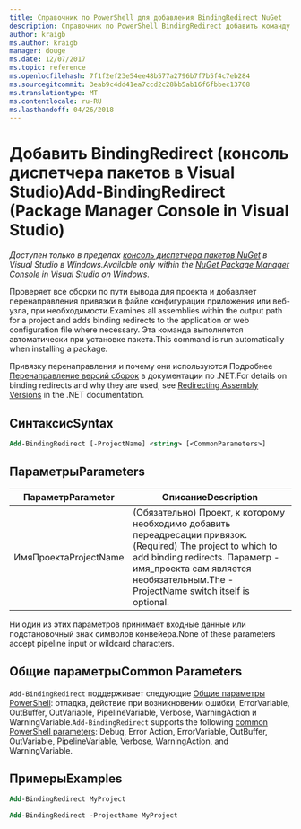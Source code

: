 ```yaml
---
title: Справочник по PowerShell для добавления BindingRedirect NuGet
description: Справочник по PowerShell BindingRedirect добавить команду в консоли диспетчера пакетов NuGet в Visual Studio.
author: kraigb
ms.author: kraigb
manager: douge
ms.date: 12/07/2017
ms.topic: reference
ms.openlocfilehash: 7f1f2ef23e54ee48b577a2796b7f7b5f4c7eb284
ms.sourcegitcommit: 3eab9c4dd41ea7ccd2c28bb5ab16f6fbbec13708
ms.translationtype: MT
ms.contentlocale: ru-RU
ms.lasthandoff: 04/26/2018
---
```

# <a name="add-bindingredirect-package-manager-console-in-visual-studio"></a><span data-ttu-id="62ad8-103">Добавить BindingRedirect (консоль диспетчера пакетов в Visual Studio)</span><span class="sxs-lookup"><span data-stu-id="62ad8-103">Add-BindingRedirect (Package Manager Console in Visual Studio)</span></span>

<span data-ttu-id="62ad8-104">*Доступен только в пределах [консоль диспетчера пакетов NuGet](package-manager-console.md) в Visual Studio в Windows.*</span><span class="sxs-lookup"><span data-stu-id="62ad8-104">*Available only within the [NuGet Package Manager Console](package-manager-console.md) in Visual Studio on Windows.*</span></span>

<span data-ttu-id="62ad8-105">Проверяет все сборки по пути вывода для проекта и добавляет перенаправления привязки в файле конфигурации приложения или веб-узла, при необходимости.</span><span class="sxs-lookup"><span data-stu-id="62ad8-105">Examines all assemblies within the output path for a project and adds binding redirects to the application or web configuration file where necessary.</span></span> <span data-ttu-id="62ad8-106">Эта команда выполняется автоматически при установке пакета.</span><span class="sxs-lookup"><span data-stu-id="62ad8-106">This command is run automatically when installing a package.</span></span>

<span data-ttu-id="62ad8-107">Привязку перенаправления и почему они используются Подробнее [Перенаправление версий сборок](/dotnet/framework/configure-apps/redirect-assembly-versions) в документации по .NET.</span><span class="sxs-lookup"><span data-stu-id="62ad8-107">For details on binding redirects and why they are used, see [Redirecting Assembly Versions](/dotnet/framework/configure-apps/redirect-assembly-versions) in the .NET documentation.</span></span>

## <a name="syntax"></a><span data-ttu-id="62ad8-108">Синтаксис</span><span class="sxs-lookup"><span data-stu-id="62ad8-108">Syntax</span></span>

```ps
Add-BindingRedirect [-ProjectName] <string> [<CommonParameters>]
```

## <a name="parameters"></a><span data-ttu-id="62ad8-109">Параметры</span><span class="sxs-lookup"><span data-stu-id="62ad8-109">Parameters</span></span>

| <span data-ttu-id="62ad8-110">Параметр</span><span class="sxs-lookup"><span data-stu-id="62ad8-110">Parameter</span></span> | <span data-ttu-id="62ad8-111">Описание</span><span class="sxs-lookup"><span data-stu-id="62ad8-111">Description</span></span> |
| --- | --- |
| <span data-ttu-id="62ad8-112">ИмяПроекта</span><span class="sxs-lookup"><span data-stu-id="62ad8-112">ProjectName</span></span> | <span data-ttu-id="62ad8-113">(Обязательно) Проект, к которому необходимо добавить переадресации привязок.</span><span class="sxs-lookup"><span data-stu-id="62ad8-113">(Required) The project to which to add binding redirects.</span></span> <span data-ttu-id="62ad8-114">Параметр - имя_проекта сам является необязательным.</span><span class="sxs-lookup"><span data-stu-id="62ad8-114">The -ProjectName switch itself is optional.</span></span> |

<span data-ttu-id="62ad8-115">Ни один из этих параметров принимает входные данные или подстановочный знак символов конвейера.</span><span class="sxs-lookup"><span data-stu-id="62ad8-115">None of these parameters accept pipeline input or wildcard characters.</span></span>

## <a name="common-parameters"></a><span data-ttu-id="62ad8-116">Общие параметры</span><span class="sxs-lookup"><span data-stu-id="62ad8-116">Common Parameters</span></span>

<span data-ttu-id="62ad8-117">`Add-BindingRedirect` поддерживает следующие [Общие параметры PowerShell](http://go.microsoft.com/fwlink/?LinkID=113216): отладка, действие при возникновении ошибки, ErrorVariable, OutBuffer, OutVariable, PipelineVariable, Verbose, WarningAction и WarningVariable.</span><span class="sxs-lookup"><span data-stu-id="62ad8-117">`Add-BindingRedirect` supports the following [common PowerShell parameters](http://go.microsoft.com/fwlink/?LinkID=113216): Debug, Error Action, ErrorVariable, OutBuffer, OutVariable, PipelineVariable, Verbose, WarningAction, and WarningVariable.</span></span>

## <a name="examples"></a><span data-ttu-id="62ad8-118">Примеры</span><span class="sxs-lookup"><span data-stu-id="62ad8-118">Examples</span></span>

```ps
Add-BindingRedirect MyProject

Add-BindingRedirect -ProjectName MyProject
```